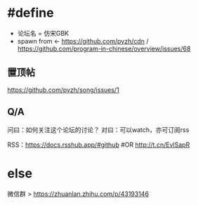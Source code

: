 # #define
- 论坛名 = 仿宋GBK
- spawn from &lt;- https://github.com/pyzh/cdn / https://github.com/program-in-chinese/overview/issues/68

置顶帖
----
https://github.com/pyzh/song/issues/1

Q/A
---
问曰：如何关注这个论坛的讨论？
对曰：可以watch，亦可订阅rss

RSS：https://docs.rsshub.app/#github #OR http://t.cn/EvlSapR 


else
===
微信群 > https://zhuanlan.zhihu.com/p/43193146

